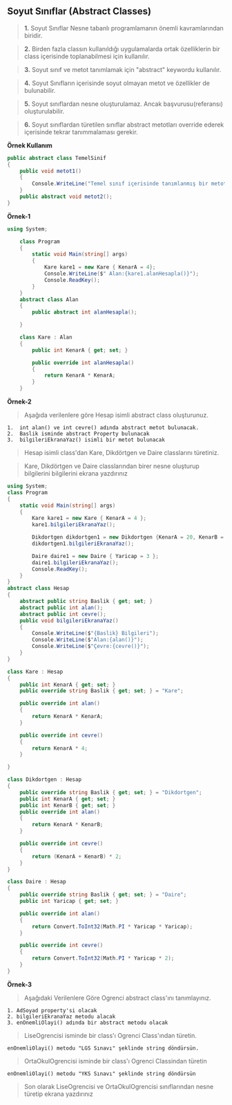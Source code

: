 ## Soyut Sınıflar (Abstract Classes) ##
> __1.__ Soyut  Sınıflar Nesne tabanlı programlamanın  önemli kavramlarından biridir. 

> __2.__ Birden fazla classın kullanıldığı uygulamalarda ortak özelliklerin bir class içerisinde toplanabilmesi için kullanılır.

> __3.__ Soyut sınıf ve metot tanımlamak için "abstract" keywordu kullanılır.

> __4.__ Soyut Sınıfların içerisinde soyut olmayan metot ve özellikler de bulunabilir.

> __5.__ Soyut sınıflardan nesne oluşturulamaz. Ancak başvurusu(referansı) oluşturulabilir.

> __6.__ Soyut sınıflardan türetilen sınıflar abstract metotları override ederek içerisinde tekrar tanımmalaması gerekir.

**Örnek Kullanım**

````csharp 
public abstract class TemelSinif
{
    public void metot1()
    {
        Console.WriteLine("Temel sınıf içerisinde tanımlanmış bir metot");
    }
    public abstract void metot2();
}
````
**Örnek-1**
```csharp
using System;

    class Program
    {
        static void Main(string[] args)
        {
            Kare kare1 = new Kare { KenarA = 4};
            Console.WriteLine($" Alan:{kare1.alanHesapla()}");
            Console.ReadKey();
        }
    }
    abstract class Alan
    {
        public abstract int alanHesapla();

    }

    class Kare : Alan
    {
        public int KenarA { get; set; }

        public override int alanHesapla()
        {
            return KenarA * KenarA;
        }
    }


```

**Örnek-2**
> Aşağıda verilenlere göre Hesap isimli abstract class oluşturunuz.


    1.  int alan() ve int cevre() adında abstract metot bulunacak.
    2.  Baslik isminde abstract Property bulunacak
    3.  bilgileriEkranaYaz() isimli bir metot bulunacak
    
> Hesap isimli class'dan Kare, Dikdörtgen ve Daire classlarını türetiniz.

> Kare, Dikdörtgen ve Daire classlarından birer nesne oluşturup bilgilerini bilgilerini ekrana yazdırınız 


```csharp
using System;
class Program
{
    static void Main(string[] args)
    {
        Kare kare1 = new Kare { KenarA = 4 };
        kare1.bilgileriEkranaYaz();

        Dikdortgen dikdortgen1 = new Dikdortgen {KenarA = 20, KenarB = 10 };
        dikdortgen1.bilgileriEkranaYaz();

        Daire daire1 = new Daire { Yaricap = 3 };
        daire1.bilgileriEkranaYaz();
        Console.ReadKey();
    }
}
abstract class Hesap
{
    abstract public string Baslik { get; set; }
    abstract public int alan();
    abstract public int cevre();
    public void bilgileriEkranaYaz()
    {
        Console.WriteLine($"{Baslik} Bilgileri");
        Console.WriteLine($"Alan:{alan()}");
        Console.WriteLine($"Çevre:{cevre()}");
    }
}

class Kare : Hesap
{
    public int KenarA { get; set; }
    public override string Baslik { get; set; } = "Kare";

    public override int alan()
    {
        return KenarA * KenarA;
    }

    public override int cevre()
    {
        return KenarA * 4;
    }

}

class Dikdortgen : Hesap
{
    public override string Baslik { get; set; } = "Dikdortgen";
    public int KenarA { get; set; }
    public int KenarB { get; set; }
    public override int alan()
    {
        return KenarA * KenarB;
    }

    public override int cevre()
    {
        return (KenarA + KenarB) * 2;
    }
}

class Daire : Hesap
{
    public override string Baslik { get; set; } = "Daire";
    public int Yaricap { get; set; }

    public override int alan()
    {
        return Convert.ToInt32(Math.PI * Yaricap * Yaricap);
    }

    public override int cevre()
    {
        return Convert.ToInt32(Math.PI * Yaricap * 2);
    }
}
```
**Örnek-3**

> Aşağıdaki Verilenlere Göre Ogrenci abstract class'ını tanımlayınız.

    1. AdSoyad property'si olacak
    2. bilgileriEkranaYaz metodu alacak
    3. enOnemliOlayi() adında bir abstract metodu olacak
    
> LiseOgrencisi isminde bir class'ı Ogrenci Class'ından türetin.
    
    enOnemliOlayi() metodu "LGS Sınavı" şeklinde string döndürsün.
    
> OrtaOkulOgrencisi isminde bir class'ı Ogrenci Classindan türetin
    
    enOnemliOlayi() metodu "YKS Sınavı" şeklinde string döndürsün
    
> Son olarak LiseOgrencisi ve  OrtaOkulOgrencisi  sınıflarından nesne türetip ekrana yazdırınız


